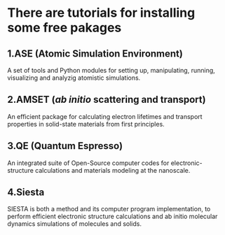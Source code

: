 There are tutorials for installing some free pakages
====================================================

1.ASE (Atomic Simulation Environment)
--------------------------------------
A set of tools and Python modules for setting up, manipulating, running, visualizing and analyzig atomistic simulations.

2.AMSET (_ab initio_ scattering and transport)
------------------
An efficient package for calculating electron lifetimes and transport properties in solid-state materials from first principles.

3.QE (Quantum Espresso)
-----------------------
An integrated suite of Open-Source computer codes for electronic-structure calculations and materials modeling at the nanoscale.

4.Siesta
--------
SIESTA is both a method and its computer program implementation, to perform efficient electronic structure calculations and ab initio molecular dynamics simulations of molecules and solids.
